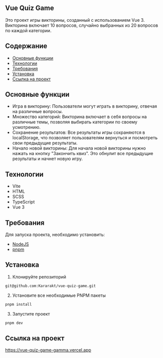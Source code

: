 ## Vue Quiz Game
Это проект игры викторины, созданный с использованием Vue 3. Викторина включает 10 вопросов, случайно выбранных из 20 вопросов по каждой категории.

## Содержание
- [Основные функции](#основные-функции)
- [Технологии](#технологии)
- [Требования](#требования)
- [Установка](#установка)
- [Ссылка на проект](#ссылка-на-проект)

## Основные функции
- Игра в викторину: Пользователи могут играть в викторину, отвечая на различные вопросы.
- Множество категорий: Викторина включает в себя вопросы на различные темы, позволяя выбирать категории по своему усмотрению.
- Сохранение результатов: Все результаты игры сохраняются в localStorage, что позволяет пользователям вернуться и посмотреть свои предыдущие результаты.
- Начало новой викторины: Для начала новой викторины нужно нажать на кнопку "Закончить квиз". Это обнулит все предыдущие результаты и начнет новую игру.

## Технологии
- Vite
- HTML
- SCSS
- TypeScript
- Vue 3

## Требования
Для запуска проекта, необходимо установить:
- [NodeJS](https://nodejs.org/en/download)
- [pnpm](https://pnpm.io/installation)

## Установка
1. Клонируйте репозиторий
```sh
git@github.com:Kararakt/vue-quiz-game.git
```
2. Установите все необходимые PNPM пакеты
```sh
pnpm install
```
3. Запустите проект
```sh
pnpm dev
```

## Ссылка на проект
https://vue-quiz-game-gamma.vercel.app
